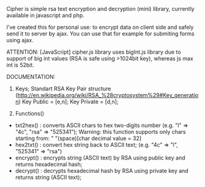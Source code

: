 Cipher is simple rsa text encryption and decryption (mini) library, currently available in javascript and php.

I've created this for personal use: to encrypt data on client side and safely send it to server by ajax.
You can use that for example for submiting forms using ajax.

ATTENTION: [JavaScript] cipher.js library uses bigInt.js library due to support of big int values 
(RSA is safe using >1024bit key), whereas js max int is 52bit.

DOCUMENTATION:

1. Keys;
Standart RSA Key Pair structure (http://en.wikipedia.org/wiki/RSA_%28cryptosystem%29#Key_generation)
Key Public = [e,n];
Key Private = [d,n];

2. Functions()
- txt2hex() : converts ASCII chars to hex two-digits number (e.g. "l" => "4c", "rsa" => "525341");
Warning: this function supports only chars starting from: " "(space)[char decimal value = 32]
- hex2txt() : convert hex string back to ASCII text; (e.g. "4c" => "l", "525341" => "rsa")
- encrypt() : encrypts string (ASCII text) by RSA using public key and returns hexadecimal hash;
- decrypt() : decrypts hexadecimal hash by RSA using private key and returns string (ASCII text);

